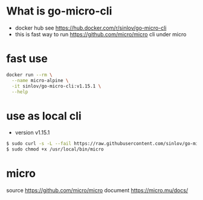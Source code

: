 # What is go-micro-cli

- docker hub see https://hub.docker.com/r/sinlov/go-micro-cli
- this is fast way to run https://github.com/micro/micro cli under micro

# fast use

```sh
docker run --rm \
  --name micro-alpine \
  -it sinlov/go-micro-cli:v1.15.1 \
  --help
```

# use as local cli

- version v1.15.1

```sh
$ sudo curl -s -L --fail https://raw.githubusercontent.com/sinlov/go-micro-cli/master/dist/v1.15.1/run.sh -o /usr/local/bin/micro
$ sudo chmod +x /usr/local/bin/micro
```

# micro

source https://github.com/micro/micro
document https://micro.mu/docs/

